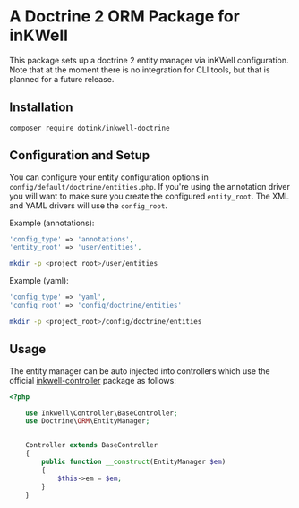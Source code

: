 A Doctrine 2 ORM Package for inKWell
=====

This package sets up a doctrine 2 entity manager via inKWell configuration.
Note that at the moment there is no integration for CLI tools, but that is
planned for a future release.

## Installation

```
composer require dotink/inkwell-doctrine
```

## Configuration and Setup

You can configure your entity configuration options in
`config/default/doctrine/entities.php`.  If you're using the annotation
driver you will want to make sure you create the configured
`entity_root`.  The XML and YAML drivers will use the `config_root`.

Example (annotations):

```php
'config_type' => 'annotations',
'entity_root' => 'user/entities',
```

```bash
mkdir -p <project_root>/user/entities
```

Example (yaml):

```php
'config_type' => 'yaml',
'config_root' => 'config/doctrine/entities'
```

```bash
mkdir -p <project_root>/config/doctrine/entities
```

## Usage

The entity manager can be auto injected into controllers which use
the official [inkwell-controller](https://github.com/dotink/inkwell-controller)
package as follows:

```php
<?php

	use Inkwell\Controller\BaseController;
	use Doctrine\ORM\EntityManager;


	Controller extends BaseController
	{
		public function __construct(EntityManager $em)
		{
			$this->em = $em;
		}
	}
```
